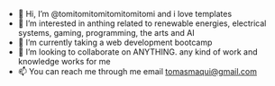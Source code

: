 - 👋 Hi, I’m @tomitomitomitomitomitomi and i love templates
- 👀 I’m interested in anthing related to renewable energies, electrical systems, gaming, programming, the arts and AI
- 🌱 I’m currently taking a web development bootcamp
- 💞️ I’m looking to collaborate on ANYTHING.  any kind of work and knowledge works for me
- 📫 You can reach me through me email tomasmaqui@gmail.com

<!---
tomitomitomitomitomitomi/tomitomitomitomitomitomi is a ✨ special ✨ repository because its `README.md` (this file) appears on your GitHub profile.
You can click the Preview link to take a look at your changes.
--->
